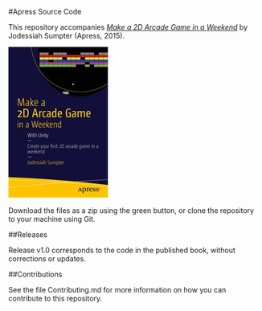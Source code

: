 #Apress Source Code

This repository accompanies [*Make a 2D Arcade Game in a Weekend*](http://www.apress.com/9781484214954) by Jodessiah Sumpter (Apress, 2015).

![Cover image](9781484214954.jpg)

Download the files as a zip using the green button, or clone the repository to your machine using Git.

##Releases

Release v1.0 corresponds to the code in the published book, without corrections or updates.

##Contributions

See the file Contributing.md for more information on how you can contribute to this repository.
